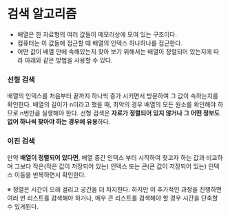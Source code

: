 # 검색 알고리즘

- 배열은 한 자료형의 여러 값들이 메모리상에 모여 있는 구조이다.
- 컴퓨터는 이 값들에 접근할 때 배열의 인덱스 하나하나를 접근한다.
- 어떤 값이 배열 안에 속해있는지 찾아 보기 위해서는 배열이 정렬되어 있는지에 따라 아래와 같은 방법을 사용할 수 있다.

### **선형 검색**

배열의 인덱스를 처음부터 끝까지 하나씩 증가 시키면서 방문하여 그 값이 속하는지를 확인한다.
배열의 길이가 n이라고 했을 때, 최악의 경우 배열의 모든 원소를 확인해야 하므로 n번만큼 실행해야 한다.
선형 검색은 **자료가 정렬되어 있지 않거나 그 어떤 정보도 없어 하나씩 찾아야 하는 경우에 유용**하다. 

### **이진 검색**

만약 **배열이 정렬되어 있다면**, 배열 중간 인덱스 부터 시작하여 찾고자 하는 값과 비교하며 그보다 작은(작은 값이 저장되어 있는) 인덱스 또는 큰(큰 값이 저장되어 있는) 인덱스 이동을 반복하면서 확인한다.

※ 정렬은 시간이 오래 걸리고 공간을 더 차지한다. 하지만 이 추가적인 과정을 진행하면 여러 번 리스트를 검색해야 하거나, 매우 큰 리스트를 검색해야 할 경우 시간을 단축할 수 있게된다.

